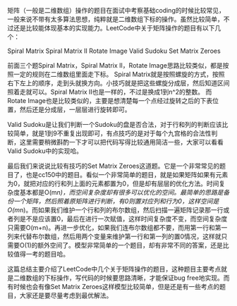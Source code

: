 矩阵（一般是二维数组）操作的题目在面试中考察基础coding的时候比较常见，一般来说不带有太多算法思想，纯粹就是二维数组下标的操作。虽然比较简单，不过还是比较能体现基本的实现能力。LeetCode中关于矩阵操作的题目有以下几个：

Spiral Matrix
Spiral Matrix II
Rotate Image
Valid Sudoku
Set Matrix Zeroes

前面三个题Spiral Matrix，Spiral Matrix II，Rotate Image思路比较类似，都是按照一定的规则在二维数组里面走下标。
Spiral Matrix就是按照螺旋的方式，按照右下左上的顺序，走到头就换方向。小技巧就是把这些螺旋分成层，然后知道区间照着走就可以。Spiral Matrix II也是一样的，不过是换成1到n^2的整数。
而Rotate Image也是比较类似的，主要是想清楚每一个点经过旋转之后的下表位置，然后还是分成层，一层层进行旋转即可。

Valid Sudoku是让我们判断一个Sudoku的盘是否合法，对于行和列的判断应该比较简单，就是1到9不重复出现即可，有点技巧的是对于每个九宫格的合法性判断，这里需要稍微斟酌一下才可以把代码写得比较通用简洁一些，大家可以看看Valid Sudoku中的实现哈。

最后我们来说说比较有技巧的Set Matrix Zeroes这道题。它是一个非常常见的题目了，也是cc150中的题目。看似一个非常简单的题目，就是如果矩阵如果有元素为0，就把对应的行和列上面的元素都置为0，但是却有层层的优化方法。时间复杂度基本都是O(m*n)，而空间复杂度却有很多可以优化的空间。最简单的思路是备份一个矩阵，然后照着原矩阵进行判断，有0则置对应列和行为0，这样空间是O(m*n)。而如果我们维护一个行和列的布尔数组，然后扫描一遍矩阵记录那一行或者列是不是应该置0，最后在进行一次赋值，这样时间复杂度不变，而空间复杂度只需要O(m+n)。再进一步优化，如果我们连布尔数组都不要，而用第一行和第一列来代替布尔数组，然后用两个变量来维护第一行和第一列的置0情况，这样就只需要O(1)的额外空间了。模型非常简单的一个题目，却有非常不同的答案，还是比较值得一考的题目哈。

这篇总结主要介绍了LeetCode中几个关于矩阵操作的题目，这种题目主要考点就是二维数组的下标操作，写代码的时候要思路清晰，才能保证bug free地实现。而有时候也会有像Set Matrix Zeroes这样模型比较简单，但是还是有一些考点的题目，大家还是要尽量考虑到最优解法。